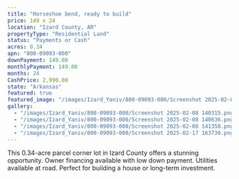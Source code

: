 ```yaml
---
title: "Horseshoe bend, ready to build"
price: 149 x 24
location: "Izard County, AR"
propertyType: "Residential Land"
status: "Payments or Cash"
acres: 0.34
apn: "800-09093-000"
downPayment: 149.00
monthlyPayment: 149.00
months: 24
CashPrice: 2,990.00
state: "Arkansas"
featured: true
featured_image: "/images/Izard_Yaniv/800-09093-000/Screenshot 2025-02-08 140315.png"
gallery:
  - "/images/Izard_Yaniv/800-09093-000/Screenshot 2025-02-08 140315.png"
  - "/images/Izard_Yaniv/800-09093-000/Screenshot 2025-02-08 140636.png"
  - "/images/Izard_Yaniv/800-09093-000/Screenshot 2025-02-08 141358.png"
  - "/images/Izard_Yaniv/800-09093-000/Screenshot 2025-02-17 163730.png"
---
```


This 0.34-acre parcel corner lot in Izard County offers a stunning opportunity. 
Owner financing available with low down payment. 
Utilities available at road. Perfect for building a house or long-term investment.
